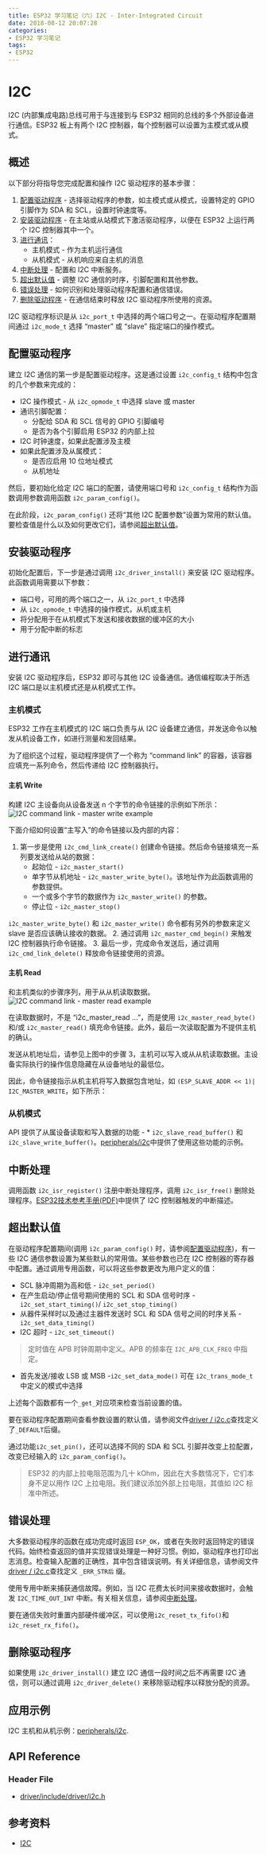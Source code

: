 ```yaml
---
title: ESP32 学习笔记（六）I2C - Inter-Integrated Circuit
date: 2018-08-12 20:07:28
categories:
- ESP32 学习笔记
tags:
- ESP32
---
```


# I2C

I2C (内部集成电路)总线可用于与连接到与 ESP32 相同的总线的多个外部设备进行通信。ESP32 板上有两个 I2C 控制器，每个控制器可以设置为主模式或从模式。

## 概述

以下部分将指导您完成配置和操作 I2C 驱动程序的基本步骤：

 1. [配置驱动程序](#配置驱动程序) - 选择驱动程序的参数，如主模式或从模式，设置特定的 GPIO 引脚作为 SDA 和 SCL，设置时钟速度等。
 2. [安装驱动程序](#安装驱动程序) - 在主站或从站模式下激活驱动程序，以便在 ESP32 上运行两个 I2C 控制器其中一个。
 3. [进行通讯](#进行通讯)：
	 - 主机模式 - 作为主机运行通信
	 - 从机模式 - 从机响应来自主机的消息
 4. [中断处理](#中断处理) - 配置和 I2C 中断服务。
 5. [超出默认值](#超出默认值) - 调整 I2C 通信的时序，引脚配置和其他参数。
 6. [错误处理](#错误处理) - 如何识别和处理驱动程序配置和通信错误。
 7. [删除驱动程序](#删除驱动程序) - 在通信结束时释放 I2C 驱动程序所使用的资源。

I2C 驱动程序标识是从 `i2c_port_t` 中选择的两个端口号之一。在驱动程序配置期间通过 `i2c_mode_t` 选择 “master” 或 “slave” 指定端口的操作模式。

<!--more-->

## 配置驱动程序

建立 I2C 通信的第一步是配置驱动程序。这是通过设置 `i2c_config_t` 结构中包含的几个参数来完成的：

 - I2C 操作模式 - 从 `i2c_opmode_t` 中选择 slave 或 master
 - 通讯引脚配置：
	 - 分配给 SDA 和 SCL 信号的 GPIO 引脚编号
	 - 是否为各个引脚启用 ESP32 的内部上拉
 - I2C 时钟速度，如果此配置涉及主模
 - 如果此配置涉及从属模式：
	 - 是否应启用 10 位地址模式
	 - 从机地址

然后，要初始化给定 I2C 端口的配置，请使用端口号和 `i2c_config_t` 结构作为函数调用参数调用函数 `i2c_param_config()`。

在此阶段，`i2c_param_config()` 还将“其他 I2C 配置参数”设置为常用的默认值。要检查值是什么以及如何更改它们，请参阅[超出默认值](#超出默认值)。

## 安装驱动程序

初始化配置后，下一步是通过调用 `i2c_driver_install()` 来安装 I2C 驱动程序。此函数调用需要以下参数：

 - 端口号，可用的两个端口之一，从 `i2c_port_t` 中选择
 - 从 `i2c_opmode_t` 中选择的操作模式，从机或主机
 - 将分配用于在从机模式下发送和接收数据的缓冲区的大小
 - 用于分配中断的标志

## 进行通讯

安装 I2C 驱动程序后，ESP32 即可与其他 I2C 设备通信。通信编程取决于所选 I2C 端口是以主机模式还是从机模式工作。

### 主机模式

ESP32 工作在主机模式的 I2C 端口负责与从 I2C 设备建立通信，并发送命令以触发从机设备工作，如进行测量和发回结果。

为了组织这个过程，驱动程序提供了一个称为 “command link” 的容器，该容器应填充一系列命令，然后传递给 I2C 控制器执行。

#### 主机 Write

构建 I2C 主设备向从设备发送 n 个字节的命令链接的示例如下所示：
![I2C command link - master write example](https://img-blog.csdn.net/20180812211151469?watermark/2/text/aHR0cHM6Ly9ibG9nLmNzZG4ubmV0L3FxXzI3MTE0Mzk3/font/5a6L5L2T/fontsize/400/fill/I0JBQkFCMA==/dissolve/70)

下面介绍如何设置“主写入”的命令链接以及内部的内容：

 1. 第一步是使用 `i2c_cmd_link_create()` 创建命令链接。然后命令链接填充一系列要发送给从站的数据：
	 - 起始位 -  `i2c_master_start()`
	 - 单字节从机地址 - `i2c_master_write_byte()`。该地址作为此函数调用的参数提供。
	 - 一个或多个字节的数据作为 `i2c_master_write()` 的参数。
	 - 停止位 -  `i2c_master_stop()`

`i2c_master_write_byte()` 和 `i2c_master_write()` 命令都有另外的参数来定义 slave 是否应该确认接收的数据。
 2. 通过调用 `i2c_master_cmd_begin()` 来触发 I2C 控制器执行命令链接。
 3. 最后一步，完成命令发送后，通过调用 `i2c_cmd_link_delete()` 释放命令链接使用的资源。

#### 主机 Read

和主机类似的步骤序列，用于从从机读取数据。
![I2C command link - master read example](https://img-blog.csdn.net/20180812214852217?watermark/2/text/aHR0cHM6Ly9ibG9nLmNzZG4ubmV0L3FxXzI3MTE0Mzk3/font/5a6L5L2T/fontsize/400/fill/I0JBQkFCMA==/dissolve/70)

在读取数据时，不是 “i2c_master_read ...”，而是使用 `i2c_master_read_byte()` 和/或 `i2c_master_read()` 填充命令链接。此外，最后一次读取配置为不提供主机的确认。

发送从机地址后，请参见上图中的步骤 3，主机可以写入或从从机读取数据。主设备实际执行的操作信息隐藏在从设备地址的最低位。

因此，命令链接指示从机主机将写入数据包含地址，如 `(ESP_SLAVE_ADDR << 1)| I2C_MASTER_WRITE`，如下所示：

### 从机模式

API 提供了从属设备读取和写入数据的功能 - * `i2c_slave_read_buffer()` 和 `i2c_slave_write_buffer()`。[peripherals/i2c](https://github.com/espressif/esp-idf/tree/30545f4/examples/peripherals/i2c)中提供了使用这些功能的示例。

## 中断处理

调用函数 `i2c_isr_register()` 注册中断处理程序，调用 `i2c_isr_free()` 删除处理程序。[ESP32技术参考手册(PDF)](https://espressif.com/sites/default/files/documentation/esp32_technical_reference_manual_en.pdf)中提供了 I2C 控制器触发的中断描述。

## 超出默认值

在驱动程序配置期间(调用 `i2c_param_config()` 时，请参阅[配置驱动程序](https://esp-idf.readthedocs.io/en/latest/api-reference/peripherals/i2c.html#i2c-api-configure-driver))，有一些 I2C 通信参数设置为某些默认的常用值。某些参数也已在 I2C 控制器的寄存器中配置。通过调用专用函数，可以将这些参数更改为用户定义的值：

 - SCL 脉冲周期为高和低 - `i2c_set_period()`
 - 在产生启动/停止信号期间使用的 SCL 和 SDA 信号时序 - `i2c_set_start_timing()`/ `i2c_set_stop_timing()`
 - 从器件采样时以及通过主器件发送时 SCL 和 SDA 信号之间的时序关系 - `i2c_set_data_timing()`
 - I2C 超时 - `i2c_set_timeout()`
>定时值在 APB 时钟周期中定义。APB 的频率在 `I2C_APB_CLK_FREQ` 中指定。

 - 首先发送/接收 LSB 或 MSB -`i2c_set_data_mode()` 可在 `i2c_trans_mode_t` 中定义的模式中选择
 
上述每个函数都有一个`_get_`对应项来检查当前设置的值。

要在驱动程序配置期间查看参数设置的默认值，请参阅文件[driver / i2c.c](https://github.com/espressif/esp-idf/blob/30545f4/components/driver/i2c.c)查找定义了`_DEFAULT`后缀。

通过功能`i2c_set_pin()`，还可以选择不同的 SDA 和 SCL 引脚并改变上拉配置，改变已经输入的 `i2c_param_config()`。

>ESP32 的内部上拉电阻范围为几十 kOhm，因此在大多数情况下，它们本身不足以用作 I2C 上拉电阻。我们建议添加外部上拉电阻，其值如 I2C 标准中所述。

## 错误处理

大多数驱动程序的函数在成功完成时返回 `ESP_OK`，或者在失败时返回特定的错误代码。始终检查返回的值并实现错误处理是一种好习惯。例如，驱动程序也打印出志消息。检查输入配置的正确性，其中包含错误说明。有关详细信息，请参阅文件[driver / i2c.c](https://github.com/espressif/esp-idf/blob/30545f4/components/driver/i2c.c)查找定义 `_ERR_STR后` 缀。

使用专用中断来捕获通信故障。例如，当 I2C 花费太长时间来接收数据时，会触发 `I2C_TIME_OUT_INT` 中断。有关相关信息，请参阅[中断处理](https://esp-idf.readthedocs.io/en/latest/api-reference/peripherals/i2c.html#i2c-api-interrupt-handling)。

要在通信失败时重置内部硬件缓冲区，可以使用`i2c_reset_tx_fifo()`和`i2c_reset_rx_fifo()`。

## 删除驱动程序

如果使用 `i2c_driver_install()` 建立 I2C 通信一段时间之后不再需要 I2C 通信，则可以通过调用 `i2c_driver_delete()` 来移除驱动程序以释放分配的资源。

## 应用示例

I2C 主机和从机示例：[peripherals/i2c](https://github.com/espressif/esp-idf/tree/30545f4/examples/peripherals/i2c).

## API Reference

### Header File

 - [driver/include/driver/i2c.h](https://github.com/espressif/esp-idf/blob/30545f4/components/driver/include/driver/i2c.h)

## 参考资料
 - [I2C](https://docs.espressif.com/projects/esp-idf/en/v3.2/api-reference/peripherals/i2c.html)
